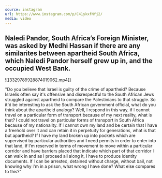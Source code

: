 ```yaml
---
source: instagram
url: https://www.instagram.com/p/C41ykxfNYj2/
media: video
---
```


## Naledi Pandor, South Africa’s Foreign Minister, was asked by Medhi Hassan if there are any similarites between apartheid South Africa, which Naledi Pandor herself grew up in, and the occupied West Bank.

![[3329789928874019062.mp4]]

"Do you believe that Israel is guilty of the crime of apartheid?
Because Israelis often say it's offensive and disrespectful to the South African
Jews struggled against apartheid to compare the Palestinians to that struggle.
So it'd be interesting to ask the South African government official,
what do you think about the apartheid analogy?
Well, I respond in this way, if I cannot travel on a particular form of transport
because of my next reality, what is that?
I could not travel on particular forms of transport in South Africa
because of my nationality. If I cannot own my land and be certain
that I have a freehold over it and can retain it in perpetuity for generations,
what is that but apartheid? If I have my land broken up into pockets which are supervised by
particular authorities and I need permits in order to enter into that land,
if I'm reserved in terms of movement to move within a particular corridor and have
barriers placed that indicate which part of that corridor I can walk in and as I proceed all
along it, I have to produce identity documents. If I can be arrested, detained without
charge, without bail, not knowing why I'm in a prison, what wrong I have done? What else
compares to this?"